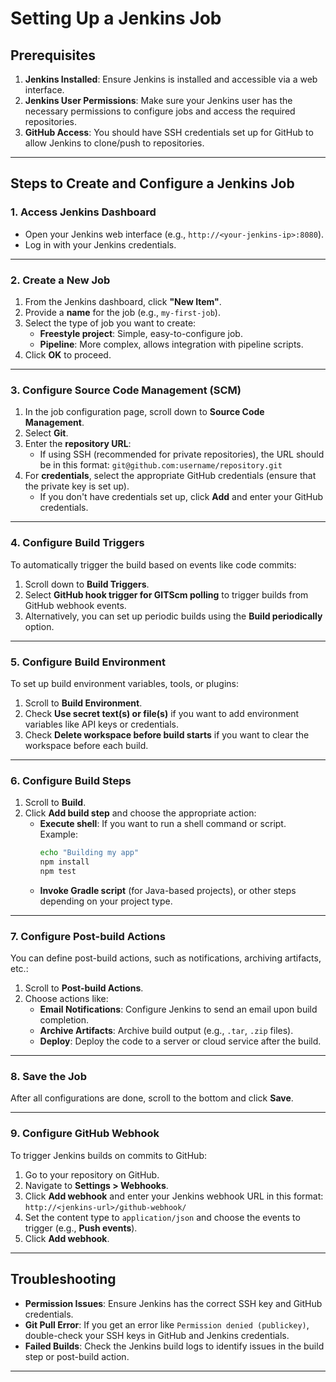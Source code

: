# Setting Up a Jenkins Job

## Prerequisites

1. **Jenkins Installed**: Ensure Jenkins is installed and accessible via a web interface.
2. **Jenkins User Permissions**: Make sure your Jenkins user has the necessary permissions to configure jobs and access the required repositories.
3. **GitHub Access**: You should have SSH credentials set up for GitHub to allow Jenkins to clone/push to repositories.

---

## Steps to Create and Configure a Jenkins Job

### 1. **Access Jenkins Dashboard**

   - Open your Jenkins web interface (e.g., `http://<your-jenkins-ip>:8080`).
   - Log in with your Jenkins credentials.

---

### 2. **Create a New Job**

   1. From the Jenkins dashboard, click **"New Item"**.
   2. Provide a **name** for the job (e.g., `my-first-job`).
   3. Select the type of job you want to create:
      - **Freestyle project**: Simple, easy-to-configure job.
      - **Pipeline**: More complex, allows integration with pipeline scripts.
   4. Click **OK** to proceed.

---

### 3. **Configure Source Code Management (SCM)**

   1. In the job configuration page, scroll down to **Source Code Management**.
   2. Select **Git**.
   3. Enter the **repository URL**:
      - If using SSH (recommended for private repositories), the URL should be in this format:
        `git@github.com:username/repository.git`
   4. For **credentials**, select the appropriate GitHub credentials (ensure that the private key is set up).
      - If you don't have credentials set up, click **Add** and enter your GitHub credentials.

---

### 4. **Configure Build Triggers**

   To automatically trigger the build based on events like code commits:

   1. Scroll down to **Build Triggers**.
   2. Select **GitHub hook trigger for GITScm polling** to trigger builds from GitHub webhook events.
   3. Alternatively, you can set up periodic builds using the **Build periodically** option.

---

### 5. **Configure Build Environment**

   To set up build environment variables, tools, or plugins:

   1. Scroll to **Build Environment**.
   2. Check **Use secret text(s) or file(s)** if you want to add environment variables like API keys or credentials.
   3. Check **Delete workspace before build starts** if you want to clear the workspace before each build.

---

### 6. **Configure Build Steps**

   1. Scroll to **Build**.
   2. Click **Add build step** and choose the appropriate action:
      - **Execute shell**: If you want to run a shell command or script. Example:
        ```bash
        echo "Building my app"
        npm install
        npm test
        ```
      - **Invoke Gradle script** (for Java-based projects), or other steps depending on your project type.

---

### 7. **Configure Post-build Actions**

   You can define post-build actions, such as notifications, archiving artifacts, etc.:

   1. Scroll to **Post-build Actions**.
   2. Choose actions like:
      - **Email Notifications**: Configure Jenkins to send an email upon build completion.
      - **Archive Artifacts**: Archive build output (e.g., `.tar`, `.zip` files).
      - **Deploy**: Deploy the code to a server or cloud service after the build.

---

### 8. **Save the Job**

   After all configurations are done, scroll to the bottom and click **Save**.

---

### 9. **Configure GitHub Webhook**

   To trigger Jenkins builds on commits to GitHub:

   1. Go to your repository on GitHub.
   2. Navigate to **Settings > Webhooks**.
   3. Click **Add webhook** and enter your Jenkins webhook URL in this format:
      `http://<jenkins-url>/github-webhook/`
   4. Set the content type to `application/json` and choose the events to trigger (e.g., **Push events**).
   5. Click **Add webhook**.

---

## Troubleshooting

- **Permission Issues**: Ensure Jenkins has the correct SSH key and GitHub credentials.
- **Git Pull Error**: If you get an error like `Permission denied (publickey)`, double-check your SSH keys in GitHub and Jenkins credentials.
- **Failed Builds**: Check the Jenkins build logs to identify issues in the build step or post-build action.

---
